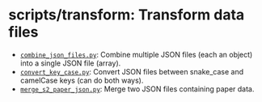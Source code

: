 # scripts/transform: Transform data files

- [`combine_json_files.py`](combine_json_files.py): Combine multiple JSON files (each an
  object) into a single JSON file (array).
- [`convert_key_case.py`](convert_key_case.py): Convert JSON files between snake_case
  and camelCase keys (can do both ways).
- [`merge_s2_paper_json.py`](merge_s2_paper_json.py): Merge two JSON files containing
  paper data.
